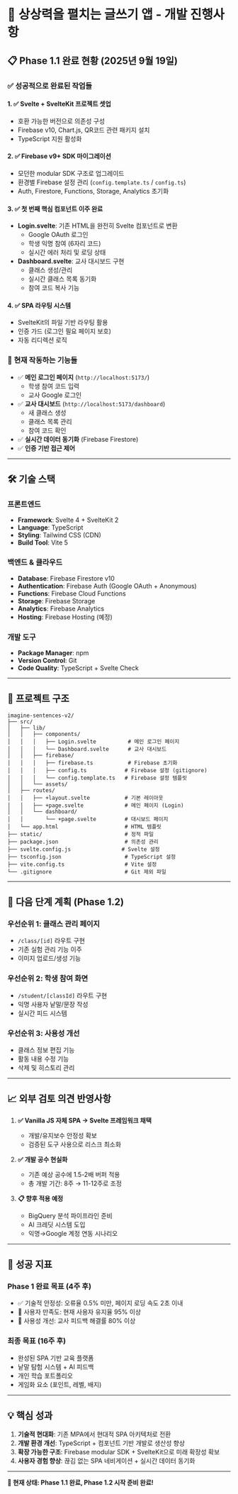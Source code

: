 # 📝 상상력을 펼치는 글쓰기 앱 - 개발 진행사항

## 📋 Phase 1.1 완료 현황 (2025년 9월 19일)

### ✅ **성공적으로 완료된 작업들**

#### 1. **✅ Svelte + SvelteKit 프로젝트 셋업**
- 호환 가능한 버전으로 의존성 구성
- Firebase v10, Chart.js, QR코드 관련 패키지 설치
- TypeScript 지원 활성화

#### 2. **✅ Firebase v9+ SDK 마이그레이션**  
- 모던한 modular SDK 구조로 업그레이드
- 환경별 Firebase 설정 관리 (`config.template.ts` / `config.ts`)
- Auth, Firestore, Functions, Storage, Analytics 초기화

#### 3. **✅ 첫 번째 핵심 컴포넌트 이주 완료**
- **Login.svelte**: 기존 HTML을 완전히 Svelte 컴포넌트로 변환
  - Google OAuth 로그인
  - 학생 익명 참여 (6자리 코드)
  - 실시간 에러 처리 및 로딩 상태
- **Dashboard.svelte**: 교사 대시보드 구현
  - 클래스 생성/관리
  - 실시간 클래스 목록 동기화
  - 참여 코드 복사 기능

#### 4. **✅ SPA 라우팅 시스템**
- SvelteKit의 파일 기반 라우팅 활용
- 인증 가드 (로그인 필요 페이지 보호)
- 자동 리디렉션 로직

### 🎯 **현재 작동하는 기능들**

- ✅ **메인 로그인 페이지** (`http://localhost:5173/`)
  - 학생 참여 코드 입력
  - 교사 Google 로그인
- ✅ **교사 대시보드** (`http://localhost:5173/dashboard`)
  - 새 클래스 생성
  - 클래스 목록 관리
  - 참여 코드 확인
- ✅ **실시간 데이터 동기화** (Firebase Firestore)
- ✅ **인증 기반 접근 제어**

---

## 🛠️ **기술 스택**

### **프론트엔드**
- **Framework**: Svelte 4 + SvelteKit 2
- **Language**: TypeScript
- **Styling**: Tailwind CSS (CDN)
- **Build Tool**: Vite 5

### **백엔드 & 클라우드**
- **Database**: Firebase Firestore v10
- **Authentication**: Firebase Auth (Google OAuth + Anonymous)
- **Functions**: Firebase Cloud Functions
- **Storage**: Firebase Storage
- **Analytics**: Firebase Analytics
- **Hosting**: Firebase Hosting (예정)

### **개발 도구**
- **Package Manager**: npm
- **Version Control**: Git
- **Code Quality**: TypeScript + Svelte Check

---

## 📁 **프로젝트 구조**

```
imagine-sentences-v2/
├── src/
│   ├── lib/
│   │   ├── components/
│   │   │   ├── Login.svelte          # 메인 로그인 페이지
│   │   │   └── Dashboard.svelte      # 교사 대시보드
│   │   ├── firebase/
│   │   │   ├── firebase.ts           # Firebase 초기화
│   │   │   ├── config.ts            # Firebase 설정 (gitignore)
│   │   │   └── config.template.ts   # Firebase 설정 템플릿
│   │   └── assets/
│   ├── routes/
│   │   ├── +layout.svelte           # 기본 레이아웃
│   │   ├── +page.svelte             # 메인 페이지 (Login)
│   │   └── dashboard/
│   │       └── +page.svelte         # 대시보드 페이지
│   └── app.html                     # HTML 템플릿
├── static/                          # 정적 파일
├── package.json                     # 의존성 관리
├── svelte.config.js                # Svelte 설정
├── tsconfig.json                    # TypeScript 설정
├── vite.config.ts                   # Vite 설정
└── .gitignore                       # Git 제외 파일
```

---

## 🚀 **다음 단계 계획 (Phase 1.2)**

### **우선순위 1: 클래스 관리 페이지**
- `/class/[id]` 라우트 구현
- 기존 실험 관리 기능 이주
- 이미지 업로드/생성 기능

### **우선순위 2: 학생 참여 화면**
- `/student/[classId]` 라우트 구현
- 익명 사용자 낱말/문장 작성
- 실시간 피드 시스템

### **우선순위 3: 사용성 개선**
- 클래스 정보 편집 기능
- 활동 내용 수정 기능
- 삭제 및 히스토리 관리

---

## 📈 **외부 검토 의견 반영사항**

1. **✅ Vanilla JS 자체 SPA → Svelte 프레임워크 채택**
   - 개발/유지보수 안정성 확보
   - 검증된 도구 사용으로 리스크 최소화

2. **✅ 개발 공수 현실화**
   - 기존 예상 공수에 1.5-2배 버퍼 적용
   - 총 개발 기간: 8주 → 11-12주로 조정

3. **📋 향후 적용 예정**
   - BigQuery 분석 파이프라인 준비
   - AI 크레딧 시스템 도입
   - 익명→Google 계정 연동 시나리오

---

## 🎯 **성공 지표**

### **Phase 1 완료 목표 (4주 후)**
- ✅ 기술적 안정성: 오류율 0.5% 미만, 페이지 로딩 속도 2초 이내
- 🔄 사용자 만족도: 현재 사용자 유지율 95% 이상
- 🔄 사용성 개선: 교사 피드백 해결률 80% 이상

### **최종 목표 (16주 후)**
- 완성된 SPA 기반 교육 플랫폼
- 낱말 탐험 시스템 + AI 피드백
- 개인 학습 포트폴리오
- 게임화 요소 (포인트, 레벨, 배지)

---

## 💡 **핵심 성과**

1. **기술적 현대화**: 기존 MPA에서 현대적 SPA 아키텍처로 전환
2. **개발 환경 개선**: TypeScript + 컴포넌트 기반 개발로 생산성 향상
3. **확장 가능한 구조**: Firebase modular SDK + SvelteKit으로 미래 확장성 확보
4. **사용자 경험 향상**: 끊김 없는 SPA 네비게이션 + 실시간 데이터 동기화

---

**🚀 현재 상태: Phase 1.1 완료, Phase 1.2 시작 준비 완료!**